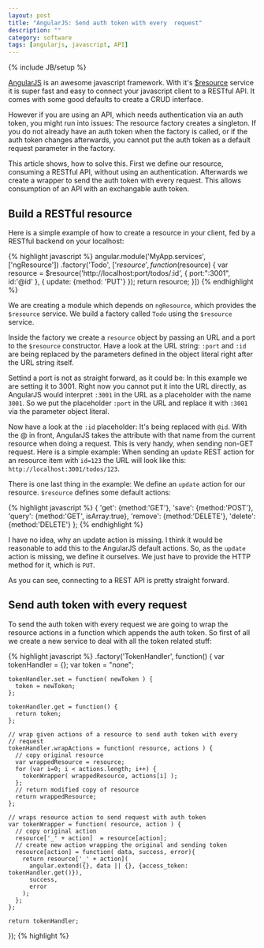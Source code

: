 ```yaml
---
layout: post
title: "AngularJS: Send auth token with every  request"
description: ""
category: software
tags: [angularjs, javascript, API]
---
```

{% include JB/setup %}

[AngularJS][angularjs] is an awesome javascript framework. With it's
[$resource][angularjs-resource] service it is super fast and easy to connect your javascript
client to a RESTful API. It comes with some good defaults to create a
CRUD interface.

However if you are using an API, which needs authentication via an auth
token, you might run into issues: The resource factory creates a
singleton. If you do not already have an auth token when the factory is
called, or if the auth token changes afterwards, you cannot put the auth
token as a default request parameter in the factory.

This article shows, how to solve this. First we define our resource,
consuming a RESTful API, without using an authentication. Afterwards we
create a wrapper to send the auth token with every request. This allows
consumption of an API with an exchangable auth token.

[angularjs]: http://angularjs.org/
[angularjs-resource]: http://docs.angularjs.org/api/ngResource.$resource

## Build a RESTful resource
Here is a simple example of how to create a resource in your client, fed
by a RESTful backend on your localhost:

{% highlight javascript %}
angular.module('MyApp.services', ['ngResource'])
  .factory('Todo', ['$resource',
    function($resource) {
      var resource =
        $resource('http://localhost:port/todos/:id', {
          port:":3001",
          id:'@id'
          }, {
            update: {method: 'PUT'}
          });
      return resource;
    }])
{% endhighlight %}

We are creating a module which depends on `ngResource`, which provides
the `$resource` service. We build a factory called `Todo` using the
`$resource` service.

Inside the factory we create a `resource` object by passing an URL and a
port to the `$resource` constructor. Have a look at the URL string:
`:port` and `:id` are being replaced by the parameters defined in the
object literal right after the URL string itself.

Settind a port is not as straight forward, as it could be: In this
example we are setting it to 3001. Right now
you cannot put it into the URL directly, as AngularJS would interpret
`:3001` in the URL as a placeholder with the name `3001`. So we put the
placeholder `:port` in the URL and replace it with `:3001` via the
parameter object literal.

Now have a look at the `:id` placeholder: It's being replaced with
`@id`. With the @ in front, AngularJS takes the attribute with that
name from the current resource when doing a request. This is very handy,
when sending non-GET request. Here is a simple example: When sending an
`update` REST action for an resource item with `id=123` the URL will look
like this: `http://localhost:3001/todos/123`.

There is one last thing in the example: We define an `update` action for
our resource. `$resource` defines some default actions:

{% highlight javascript %}
{ 'get':    {method:'GET'},
  'save':   {method:'POST'},
  'query':  {method:'GET', isArray:true},
  'remove': {method:'DELETE'},
  'delete': {method:'DELETE'} };
{% endhighlight %}

I have no idea, why an update action is missing. I think it would be
reasonable to add this to the AngularJS default actions. So, as the
`update` action is missing, we define it ourselves. We just have to
provide the HTTP method for it, which is `PUT`.

As you can see, connecting to a REST API is pretty straight forward.

## Send auth token with every request

To send the auth token with every request we are going to wrap the
resource actions in a function which appends the auth token. So first of
all we create a new service to deal with all the token related stuff:

{% highlight javascript %}
  .factory('TokenHandler', function() {
    var tokenHandler = {};
    var token = "none";

    tokenHandler.set = function( newToken ) {
      token = newToken;
    };

    tokenHandler.get = function() {
      return token;
    };

    // wrap given actions of a resource to send auth token with every
    // request
    tokenHandler.wrapActions = function( resource, actions ) {
      // copy original resource
      var wrappedResource = resource;
      for (var i=0; i < actions.length; i++) {
        tokenWrapper( wrappedResource, actions[i] );
      };
      // return modified copy of resource
      return wrappedResource;
    };

    // wraps resource action to send request with auth token
    var tokenWrapper = function( resource, action ) {
      // copy original action
      resource['_' + action]  = resource[action];
      // create new action wrapping the original and sending token
      resource[action] = function( data, success, error){
        return resource['_' + action](
          angular.extend({}, data || {}, {access_token: tokenHandler.get()}),
          success,
          error
        );
      };
    };

    return tokenHandler;
  });
{% highlight %}
